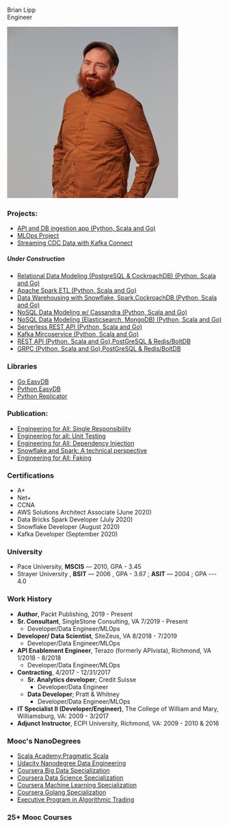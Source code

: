 Brian Lipp   
Engineer

![Me](headshot_small.jpeg)

### Projects:

* [API and DB ingestion app (Python, Scala and Go)](https://github.com/bclipp/api_db_ingestion) 
* [MLOps Project](https://github.com/bclipp/mlpipeline_jenkins)  
* [Streaming CDC Data with Kafka Connect](https://github.com/bclipp/streaming_data_postgresql)
    
##### Under Construction  
* [Relational Data Modeling (PostgreSQL & CockroachDB) (Python, Scala and Go)](https://github.com/bclipp/relational_data_modeling)
* [Apache Spark ETL (Python, Scala and Go)](https://github.com/bclipp/spark_etl)  
* [Data Warehousing with Snowflake, Spark,CockroachDB (Python, Scala and Go)](https://github.com/bclipp/datawarehouse)  
* [NoSQL Data Modeling w/ Cassandra (Python, Scala and Go)](https://github.com/bclipp/cassandra_modeling)
* [NoSQL Data Modeling (Elasticsearch, MongoDB) (Python, Scala and Go)](https://github.com/bclipp/nosql_data_modeling)
* [Serverless REST API (Python, Scala and Go)](https://github.com/bclipp/serverless_rest)
* [Kafka Mircoservice (Python, Scala and Go)](https://github.com/bclipp/kafka_microservice)
* [REST API (Python, Scala and Go),PostGreSQL & Redis/BoltDB ](https://github.com/bclipp/rest_grocery)  
* [GRPC (Python, Scala and Go),PostGreSQL & Redis/BoltDB](https://github.com/bclipp/grpc_app)  

### Libraries
* [Go EasyDB](https://github.com/bclipp/go_easyDB)
* [Python EasyDB](https://github.com/bclipp/python_easyDB)
* [Python Replicator](https://github.com/bclipp/python_replicator)

### Publication:


 * [Engineering for All: Single Responsibility](https://link.medium.com/dHEeBp2mf4)
 * [Engineering for all: Unit Testing](https://link.medium.com/iaMqhEwkd4)
 * [Engineering for All: Dependency Injection](https://link.medium.com/VlcbYxl6g6)   
 * [Snowflake and Spark: A technical perspective](https://link.medium.com/FbRABls6g6)  
 * [Engineering for All: Faking](https://link.medium.com/elkgGsv6g6)

 ### Certifications

 * A+
 * Net+
 * CCNA
 * AWS Solutions Architect Associate (June 2020)
 * Data Bricks Spark Developer (July 2020)
 * Snowflake Developer (August 2020)
 * Kafka Developer (September 2020)

 ### University

* Pace University, **MSCIS** — 2010, GPA - 3.45  
* Strayer University , **BSIT** — 2006 , GPA - 3.67 ; **ASIT** — 2004 ; GPA --- 4.0

### Work History
* **Author**, Packt Publishing, 2019 - Present
* **Sr. Consultant**, SingleStone Consulting, VA 7/2019 - Present
    * Developer/Data Engineer/MLOps
* **Developer/ Data Scientist**, SiteZeus, VA 8/2018 - 7/2019
    * Developer/Data Engineer/MLOps
* **API Enablement Engineer**, Terazo  (formerly APIvista), Richmond, VA 1/2018 - 8/2018
   * Developer/Data Engineer/MLOps
* **Contracting**, 4/2017 - 12/31/2017
  * **Sr. Analytics developer**; Credit Suisse
    * Developer/Data Engineer
  * **Data Developer**; Pratt & Whitney
    * Developer/Data Engineer/MLOps
* **IT Specialist II (Developer/Engineer)**, The College of William and Mary, Williamsburg, VA: 2009 - 3/2017
* **Adjunct Instructor**, ECPI University, Richmond, VA: 2009 - 2010 & 2016

 ### Mooc's NanoDegrees
 * [Scala Academy:Pragmatic Scala](scala-academy.pdf)
 * [Udacity Nanodegree Data Engineering](https://confirm.udacity.com/JHD9JTFR)
 * [Coursera Big Data Specialization](https://coursera.org/share/bf56045df7728ab7940fb981d761c432)
 * [Coursera Data Science Specialization](https://coursera.org/share/c6f7e76369d8d0d726aed9fbae500567)
 * [Coursera Machine Learning Specialization](https://coursera.org/share/34e2235faea1a897b1800170045ead46)
 * [Coursera Golang Specialization]()
 * [Executive Program in Algorithmic Trading](https://certificates.quantinsti.com/6871b623-ece1-4e23-8707-4e943e404fbc?key=947a5ee8d0095930f39860ac2241966e9f469577fdfdf9f8526a25233ef06043#gs.afxyaa)

 ### 25+ Mooc Courses
